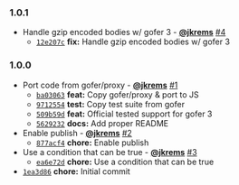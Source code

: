 ### 1.0.1

* Handle gzip encoded bodies w/ gofer 3 - **[@jkrems](https://github.com/jkrems)** [#4](https://github.com/groupon/gofer-proxy/pull/4)
  - [`12e207c`](https://github.com/groupon/gofer-proxy/commit/12e207c86f6b4aeeb11840b87399423955343fd9) **fix:** Handle gzip encoded bodies w/ gofer 3


### 1.0.0

* Port code from gofer/proxy - **[@jkrems](https://github.com/jkrems)** [#1](https://github.com/groupon/gofer-proxy/pull/1)
  - [`ba03063`](https://github.com/groupon/gofer-proxy/commit/ba03063ad88bb5cbd4718784c30cade2485261f1) **feat:** Copy gofer/proxy & port to JS
  - [`9712554`](https://github.com/groupon/gofer-proxy/commit/9712554583d6b2bc038194d66aa5b89458ef6756) **test:** Copy test suite from gofer
  - [`509b59d`](https://github.com/groupon/gofer-proxy/commit/509b59d19c2ead051d26a7d164d69597d549a46c) **feat:** Official tested support for gofer 3
  - [`5629232`](https://github.com/groupon/gofer-proxy/commit/5629232b28a12b003c14723ccb2a3da085c78197) **docs:** Add proper README
* Enable publish - **[@jkrems](https://github.com/jkrems)** [#2](https://github.com/groupon/gofer-proxy/pull/2)
  - [`877acf4`](https://github.com/groupon/gofer-proxy/commit/877acf48f580eb7717ab8cdc51c476fd391ccc05) **chore:** Enable publish
* Use a condition that can be true - **[@jkrems](https://github.com/jkrems)** [#3](https://github.com/groupon/gofer-proxy/pull/3)
  - [`ea6e72d`](https://github.com/groupon/gofer-proxy/commit/ea6e72ddb0c23f3cb961979912310f8d0806d118) **chore:** Use a condition that can be true
* [`1ea3d86`](https://github.com/groupon/gofer-proxy/commit/1ea3d8620a824ccfa8f5b92a794bce4816232caa) **chore:** Initial commit
